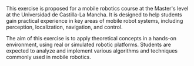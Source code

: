 This exercise is proposed for a mobile robotics course at the Master's level at the Universidad de Castilla-La Mancha. It is designed to help students gain practical experience in key areas of mobile robot systems, including perception, localization, navigation, and control.

The aim of this exercise is to apply theoretical concepts in a hands-on environment, using real or simulated robotic platforms. Students are expected to analyze and implement various algorithms and techniques commonly used in mobile robotics.
